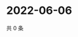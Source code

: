 # 2022-06-06

共 0 条

<!-- BEGIN WEIBO -->
<!-- 最后更新时间 Mon Jun 06 2022 18:19:06 GMT+0800 (China Standard Time) -->

<!-- END WEIBO -->
